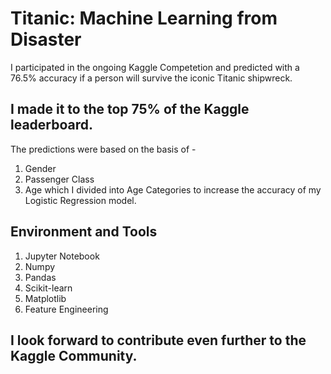 # Titanic: Machine Learning from Disaster

I participated in the ongoing Kaggle Competetion and predicted with a 76.5% accuracy if a person will survive the iconic Titanic shipwreck. 

## I made it to the top 75% of the Kaggle leaderboard. 

The predictions were based on the basis of - 

1. Gender
2. Passenger Class
3. Age which I divided into Age Categories to increase the accuracy of my Logistic Regression model.  

## Environment and Tools

1. Jupyter Notebook
2. Numpy
3. Pandas
4. Scikit-learn
5. Matplotlib
6. Feature Engineering

## I look forward to contribute even further to the Kaggle Community. 
